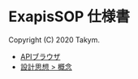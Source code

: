 # ExapisSOP 仕様書
Copyright (C) 2020 Takym.

- [APIブラウザ](./api/index.md)
- [設計思想 > 概念](./architecture/concepts.md)
